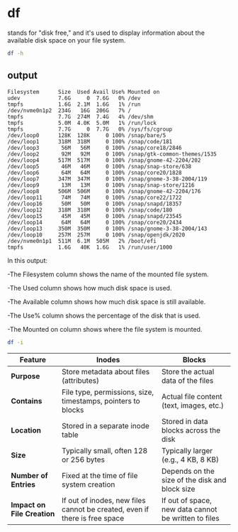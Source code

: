 # df

stands for "disk free," and it's used to display information about the available disk space on your file system.

```bash
df -h
```
## output

```
Filesystem      Size  Used Avail Use% Mounted on
udev            7.6G     0  7.6G   0% /dev
tmpfs           1.6G  2.1M  1.6G   1% /run
/dev/nvme0n1p2  234G   16G  206G   7% /
tmpfs           7.7G  274M  7.4G   4% /dev/shm
tmpfs           5.0M  4.0K  5.0M   1% /run/lock
tmpfs           7.7G     0  7.7G   0% /sys/fs/cgroup
/dev/loop0      128K  128K     0 100% /snap/bare/5
/dev/loop1      318M  318M     0 100% /snap/code/181
/dev/loop3       56M   56M     0 100% /snap/core18/2846
/dev/loop2       92M   92M     0 100% /snap/gtk-common-themes/1535
/dev/loop4      517M  517M     0 100% /snap/gnome-42-2204/202
/dev/loop5       46M   46M     0 100% /snap/snap-store/638
/dev/loop6       64M   64M     0 100% /snap/core20/1828
/dev/loop7      347M  347M     0 100% /snap/gnome-3-38-2004/119
/dev/loop9       13M   13M     0 100% /snap/snap-store/1216
/dev/loop8      506M  506M     0 100% /snap/gnome-42-2204/176
/dev/loop11      74M   74M     0 100% /snap/core22/1722
/dev/loop16      50M   50M     0 100% /snap/snapd/18357
/dev/loop12     318M  318M     0 100% /snap/code/180
/dev/loop15      45M   45M     0 100% /snap/snapd/23545
/dev/loop14      64M   64M     0 100% /snap/core20/2434
/dev/loop13     350M  350M     0 100% /snap/gnome-3-38-2004/143
/dev/loop10     257M  257M     0 100% /snap/openjdk/2020
/dev/nvme0n1p1  511M  6.1M  505M   2% /boot/efi
tmpfs           1.6G   40K  1.6G   1% /run/user/1000
```

In this output:

-The Filesystem column shows the name of the mounted file system.

-The Used column shows how much disk space is used.

-The Available column shows how much disk space is still available.

-The Use% column shows the percentage of the disk that is used.

-The Mounted on column shows where the file system is mounted.


```bash
df -i
```

| **Feature**              | **Inodes**                                    | **Blocks**                                     |
|--------------------------|-----------------------------------------------|-----------------------------------------------|
| **Purpose**              | Store metadata about files (attributes)      | Store the actual data of the files            |
| **Contains**             | File type, permissions, size, timestamps, pointers to blocks | Actual file content (text, images, etc.)      |
| **Location**             | Stored in a separate inode table             | Stored in data blocks across the disk         |
| **Size**                 | Typically small, often 128 or 256 bytes       | Typically larger (e.g., 4 KB, 8 KB)           |
| **Number of Entries**    | Fixed at the time of file system creation    | Depends on the size of the disk and block size|
| **Impact on File Creation** | If out of inodes, new files cannot be created, even if there is free space | If out of space, new data cannot be written to files |


